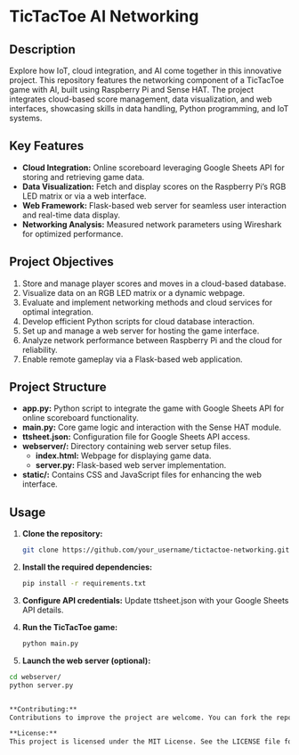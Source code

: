 # TicTacToe AI Networking  

## Description  
Explore how IoT, cloud integration, and AI come together in this innovative project. This repository features the networking component of a TicTacToe game with AI, built using Raspberry Pi and Sense HAT. The project integrates cloud-based score management, data visualization, and web interfaces, showcasing skills in data handling, Python programming, and IoT systems.  

## Key Features  

- **Cloud Integration:** Online scoreboard leveraging Google Sheets API for storing and retrieving game data.  
- **Data Visualization:** Fetch and display scores on the Raspberry Pi’s RGB LED matrix or via a web interface.  
- **Web Framework:** Flask-based web server for seamless user interaction and real-time data display.  
- **Networking Analysis:** Measured network parameters using Wireshark for optimized performance.  

## Project Objectives  

1. Store and manage player scores and moves in a cloud-based database.  
2. Visualize data on an RGB LED matrix or a dynamic webpage.  
3. Evaluate and implement networking methods and cloud services for optimal integration.  
4. Develop efficient Python scripts for cloud database interaction.  
5. Set up and manage a web server for hosting the game interface.  
6. Analyze network performance between Raspberry Pi and the cloud for reliability.  
7. Enable remote gameplay via a Flask-based web application. 


## Project Structure 

- **app.py:** Python script to integrate the game with Google Sheets API for online scoreboard functionality.  
- **main.py:** Core game logic and interaction with the Sense HAT module.  
- **ttsheet.json:** Configuration file for Google Sheets API access.  
- **webserver/:** Directory containing web server setup files.  
  - **index.html:** Webpage for displaying game data.  
  - **server.py:** Flask-based web server implementation.  
- **static/:** Contains CSS and JavaScript files for enhancing the web interface.


## Usage  

1. **Clone the repository:**  
   ```bash  
   git clone https://github.com/your_username/tictactoe-networking.git 

2. **Install the required dependencies:**
   ```bash
   pip install -r requirements.txt  

3. **Configure API credentials:**
   Update ttsheet.json with your Google Sheets API details.

4. **Run the TicTacToe game:**
   ```bash
   python main.py  

5. **Launch the web server (optional):**
  ```bash
  cd webserver/
  python server.py


**Contributing:**
Contributions to improve the project are welcome. You can fork the repository, make your changes, and submit a pull request for review.

**License:**
This project is licensed under the MIT License. See the LICENSE file for more details.
